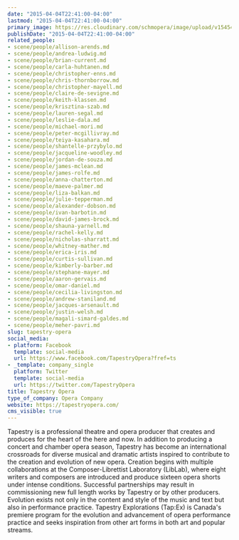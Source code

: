 ```yaml
---
date: "2015-04-04T22:41:00-04:00"
lastmod: "2015-04-04T22:41:00-04:00"
primary_image: https://res.cloudinary.com/schmopera/image/upload/v1545409169/media/webhook-uploads/1428201563972/TapestryOperaLogoTwitter.jpeg.jpeg
publishDate: "2015-04-04T22:41:00-04:00"
related_people:
- scene/people/allison-arends.md
- scene/people/andrea-ludwig.md
- scene/people/brian-current.md
- scene/people/carla-huhtanen.md
- scene/people/christopher-enns.md
- scene/people/chris-thornborrow.md
- scene/people/christopher-mayell.md
- scene/people/claire-de-sevigne.md
- scene/people/keith-klassen.md
- scene/people/krisztina-szab.md
- scene/people/lauren-segal.md
- scene/people/leslie-dala.md
- scene/people/michael-mori.md
- scene/people/peter-mcgillivray.md
- scene/people/teiya-kasahara.md
- scene/people/shantelle-przybylo.md
- scene/people/jacqueline-woodley.md
- scene/people/jordan-de-souza.md
- scene/people/james-mclean.md
- scene/people/james-rolfe.md
- scene/people/anna-chatterton.md
- scene/people/maeve-palmer.md
- scene/people/liza-balkan.md
- scene/people/julie-tepperman.md
- scene/people/alexander-dobson.md
- scene/people/ivan-barbotin.md
- scene/people/david-james-brock.md
- scene/people/shauna-yarnell.md
- scene/people/rachel-kelly.md
- scene/people/nicholas-sharratt.md
- scene/people/whitney-mather.md
- scene/people/erica-iris.md
- scene/people/curtis-sullivan.md
- scene/people/kimberly-barber.md
- scene/people/stephane-mayer.md
- scene/people/aaron-gervais.md
- scene/people/omar-daniel.md
- scene/people/cecilia-livingston.md
- scene/people/andrew-staniland.md
- scene/people/jacques-arsenault.md
- scene/people/justin-welsh.md
- scene/people/magali-simard-galdes.md
- scene/people/meher-pavri.md
slug: tapestry-opera
social_media:
- platform: Facebook
  template: social-media
  url: https://www.facebook.com/TapestryOpera?fref=ts
- _template: company_single
  platform: Twitter
  template: social-media
  url: https://twitter.com/TapestryOpera
title: Tapestry Opera
type_of_company: Opera Company
website: https://tapestryopera.com/
cms_visible: true
---
```


<p>
	Tapestry is a professional theatre and opera producer that creates and produces for the heart of the here and now. In addition to producing a concert and chamber opera season, Tapestry has become an international crossroads for diverse musical and dramatic artists inspired to contribute to the creation and evolution of new opera. Creation begins with multiple collaborations at the Composer-Librettist Laboratory (LibLab), where eight writers and composers are introduced and produce sixteen opera shorts under intense conditions. Successful partnerships may result in commissioning new full length works by Tapestry or by other producers. Evolution exists not only in the content and style of the music and text but also in performance practice. Tapestry Explorations (Tap:Ex) is Canada's premiere program for the evolution and advancement of opera performance practice and seeks inspiration from other art forms in both art and popular streams.
</p>

